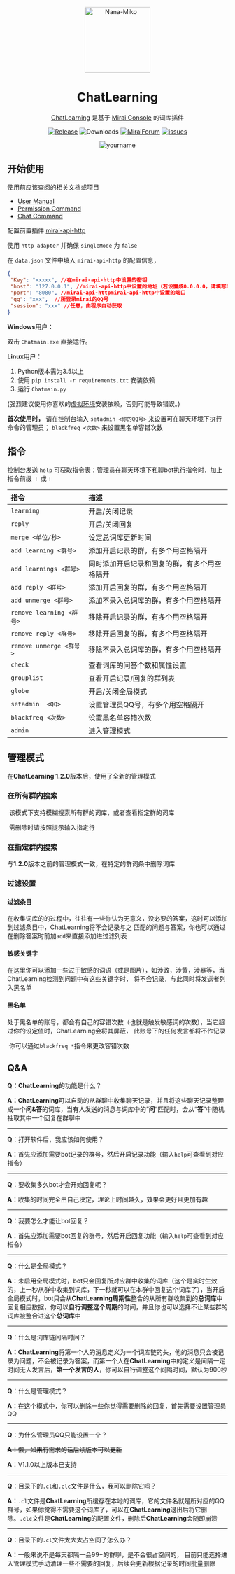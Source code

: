<div align='center' >

  <img src="https://user-images.githubusercontent.com/57851695/156125736-5ffdb3c1-0d08-4501-ab73-571119701e33.jpg" width = "150" height = "150" alt="Nana-Miko"><br>

  <h1>ChatLearning</h1>

   [ChatLearning](https://github.com/Nana-Miko/ChatLearning) 是基于 [Mirai Console](https://github.com/mamoe/mirai-console) 的词库插件

[![Release](https://img.shields.io/github/v/release/Nana-Miko/ChatLearning?style=flat-square)](https://github.com/Nana-Miko/ChatLearning/releases)
![Downloads](https://img.shields.io/github/downloads/Nana-Miko/ChatLearning/total?style=flat-square)
[![MiraiForum](https://img.shields.io/badge/post-on%20MiraiForum-ff69b4?style=flat-square)](https://mirai.mamoe.net/topic/1018)
[![issues](https://img.shields.io/github/issues/Nana-Miko/ChatLearning?style=flat-square)](https://github.com/Nana-Miko/ChatLearning/issues)

  <img src="http://sayuri.fumiama.top/cmoe?name=yourname&theme=r34" alt="yourname" />

</div> 

 ## 开始使用

使用前应该查阅的相关文档或项目

* [User Manual](https://github.com/mamoe/mirai/blob/dev/docs/UserManual.md)
* [Permission Command](https://github.com/mamoe/mirai/blob/dev/mirai-console/docs/BuiltInCommands.md#permissioncommand)
* [Chat Command](https://github.com/project-mirai/chat-command)

配置前置插件 [mirai-api-http](https://github.com/project-mirai/mirai-api-http) 

使用 `http adapter` 并确保 `singleMode` 为 `false`

在 `data.json` 文件中填入 `mirai-api-http` 的配置信息，

```json
{
 "Key": "xxxxx", //在mirai-api-http中设置的密钥
 "host": "127.0.0.1", //mirai-api-http中设置的地址（若设置成0.0.0.0，请填写127.0.0.1）
 "port": "8080", //mirai-api-httpmirai-api-http中设置的端口
 "qq": "xxx",  //所登录mirai的QQ号
 "session": "xxx" //任意，由程序自动获取
}
```

**Windows**用户：

双击 <code>Chatmain.exe</code> 直接运行。

**Linux**用户：

1. Python版本需为3.5以上
2. 使用 <code>pip install -r requirements.txt</code> 安装依赖
3. 运行 <code>Chatmain.py</code> 

(强烈建议使用你喜欢的[虚拟环境](https://zhuanlan.zhihu.com/p/368095197)安装依赖，否则可能导致错误。)

**首次使用时，** 请在控制台输入 `setadmin <你的QQ号>` 来设置可在聊天环境下执行命令的管理员； `blackfreq <次数>` 来设置黑名单容错次数

## 指令

控制台发送 `help` 可获取指令表；管理员在聊天环境下私聊bot执行指令时，加上指令前缀 `！` 或 `!`

| 指令                                      | 描述                         |
|:----------------------------------------|:---------------------------|
| `learning`                       | 开启/关闭记录 |
| `reply`                  | 开启/关闭回复             |
| `merge <单位/秒>`                  | 设定总词库更新时间        |
| `add learning <群号>`                       | 添加开启记录的群，有多个用空格隔开                |
| `add learnings <群号>`                       | 同时添加开启记录和回复的群，有多个用空格隔开                  |
| `add reply <群号>`                      | 添加开启回复的群，有多个用空格隔开                   |
| `add unmerge <群号>`                    | 添加不录入总词库的群，有多个用空格隔开                   |
| `remove learning <群号>`                        | 移除开启记录的群，有多个用空格隔开                |
| `remove reply <群号>`                       | 移除开启回复的群，有多个用空格隔开                     |
| `remove unmerge <群号>`                       | 移除不录入总词库的群，有多个用空格隔开                     |
| `check`                       | 查看词库的问答个数和属性设置                     |
| `grouplist`                       | 查看开启记录/回复的群列表                     |
| `globe`                       | 开启/关闭全局模式                     |
| `setadmin  <QQ>`                       | 设置管理员QQ号，有多个用空格隔开                     |
| `blackfreq <次数>`                       | 设置黑名单容错次数                     |
| `admin`                       | 进入管理模式                     |

## **管理模式**

在**ChatLearning 1.2.0**版本后，使用了全新的管理模式

### 	在所有群内搜索

​		该模式下支持模糊搜索所有群的词库，或者查看指定群的词库

​		需删除时请按照提示输入指定行

### 	在指定群内搜索

​		与**1.2.0**版本之前的管理模式一致，在特定的群词条中删除词库

### 	过滤设置

#### 		过滤条目

​			在收集词库的的过程中，往往有一些你认为无意义，没必要的答案，这时可以添加到过滤条目中，ChatLearning将不会记录与之			匹配的问题与答案，你也可以通过在删除答案时前加<code>add</code>来直接添加进过滤列表

#### 		敏感关键字

​			在这里你可以添加一些过于敏感的词语（或是图片），如涉政，涉黄，涉暴等，当ChatLearning检测到问题中有这些关键字时，			将不会记录，与此同时将发送者列入黑名单

#### 		黑名单

​			处于黑名单的账号，都会有自己的容错次数（也就是触发敏感词的次数），当它超过你的设定值时，ChatLearning会将其屏蔽，			此账号下的任何发言都将不作记录

​			你可以通过<code>blackfreq *</code>指令来更改容错次数



## Q&A



**Q：ChatLearning**的功能是什么？

**A：ChatLearning**可以自动的从群聊中收集聊天记录，并且将这些聊天记录整理成一个**问&答**的词库，当有人发送的消息与词库中的”**问**“匹配时，会从“**答**”中随机抽取其中一个回复在群聊中

------

**Q**：打开软件后，我应该如何使用？

**A**：首先应添加需要bot记录的群号，然后开启记录功能（输入<code>help</code>可查看到对应指令）

------

**Q**：要收集多久bot才会开始回复呢？

**A**：收集的时间完全由自己决定，理论上时间越久，效果会更好且更加有趣

------

**Q**：我要怎么才能让bot回复？

**A**：首先应添加需要bot回复的群号，然后开启回复功能（输入<code>help</code>可查看到对应指令）

------

**Q**：什么是全局模式？

**A**：未启用全局模式时，bot只会回复所对应群中收集的词库（这个是实时生效的，上一秒从群中收集到词库，下一秒就可以在本群中回复这个词库了），当开启全局模式时，bot只会从**ChatLearning周期性**整合的从所有群收集到的**总词库**中回复相应数据，你可以**自行调整这个周期**的时间，并且你也可以选择不让某些群的词库被整合进这个**总词库**中

------

**Q**：什么是词库链间隔时间？

**A：ChatLearning**将第一个人的消息定义为一个词库链的头，他的消息只会被记录为问题，不会被记录为答案，而第一个人在**ChatLearning**中的定义是间隔一定时间无人发言后，**第一个发言的人**，你可以自行调整这个间隔时间，默认为900秒

------

**Q**：什么是管理模式？

**A**：在这个模式中，你可以删除一些你觉得需要删除的回复，首先需要设置管理员QQ

------

**Q**：为什么管理员QQ只能设置一个？

~~**A**：懒，如果有需求的话后续版本可以更新~~

**A**：V1.1.0以上版本已支持

------

**Q**：目录下的<code>.cl</code>和<code>.clc</code>文件是什么，我可以删除它吗？

**A**：<code>.cl</code>文件是**ChatLearning**所缓存在本地的词库，它的文件名就是所对应的QQ群号，如果你觉得不需要这个词库了，可以在**ChatLearning**退出后将它删除。<code>.clc</code>文件是**ChatLearning**的配置文件，删除后**ChatLearning**会随即崩溃

------

**Q**：目录下的<code>.cl</code>文件太大太占空间了怎么办？

**A**：一般来说不是每天都隔一会99+的群聊，是不会很占空间的， 目前只能选择进入管理模式手动清理一些不需要的回复，后续会更新根据记录的时间批量删除







